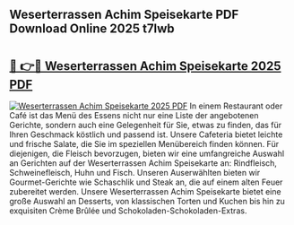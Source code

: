 ## Weserterrassen Achim Speisekarte PDF Download Online 2025 t7Iwb

# <h2><a href="http://gc9atb.nevu.top/?p=Weserterrassen+Achim+Speisekarte">🔗 👉🔴 Weserterrassen Achim Speisekarte 2025 PDF</a></h2>

[![Weserterrassen Achim Speisekarte 2025 PDF](https://i.imgur.com/dBaPXMq.png)](http://gc9atb.nevu.top/?p=Weserterrassen+Achim+Speisekarte)
In einem Restaurant oder Café ist das Menü des Essens nicht nur eine Liste der angebotenen Gerichte, sondern auch eine Gelegenheit für Sie, etwas zu finden, das für Ihren Geschmack köstlich und passend ist. Unsere Cafeteria bietet leichte und frische Salate, die Sie im speziellen Menübereich finden können. Für diejenigen, die Fleisch bevorzugen, bieten wir eine umfangreiche Auswahl an Gerichten auf der Weserterrassen Achim Speisekarte an: Rindfleisch, Schweinefleisch, Huhn und Fisch. Unseren Auserwählten bieten wir Gourmet-Gerichte wie Schaschlik und Steak an, die auf einem alten Feuer zubereitet werden. Unsere Weserterrassen Achim Speisekarte bietet eine große Auswahl an Desserts, von klassischen Torten und Kuchen bis hin zu exquisiten Crème Brûlée und Schokoladen-Schokoladen-Extras.
